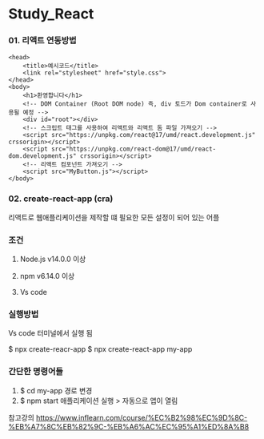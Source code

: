 # Study_React

### 01. 리액트 연동방법 

<html>

    <head>
        <title>예시코드</title>
        <link rel="stylesheet" href="style.css">
    </head>
    <body>
        <h1>환영합니다</h1>
        <!-- DOM Container (Root DOM node) 즉, div 토드가 Dom container로 사용될 예정 -->
        <div id="root"></div>
        <!-- 스크립트 태그를 사용하여 리액트와 리액트 돔 파일 가져오기 -->
        <script src="https://unpkg.com/react@17/umd/react.development.js" crssorigin></script>
        <script src="https://unpkg.com/react-dom@17/umd/react-dom.development.js" crssorigin></script>
        <!-- 리액트 컴포넌트 가져오기 -->
        <script src="MyButton.js"></script>
    </body>
</html>

### 02. create-react-app (cra)
리액트로 웹애플리케이션을 제작할 떄 필요한 모든 설정이 되어 있는 어플

### 조건

1. Node.js v14.0.0 이상

2. npm v6.14.0 이상

3. Vs code 

### 실행방법
Vs code 터미널에서 실행 됨
<!-- npx는 곧바로 실행 및 엑스큐트까지 해주는 명령어 -->
$ npx create-reacr-app <your-project-name>
$ npx create-react-app my-app

### 간단한 명령어들
1. $ cd my-app 경로 변경
2. $ npm start 애플리케이션 실행 > 자동으로 앱이 열림


참고강의 https://www.inflearn.com/course/%EC%B2%98%EC%9D%8C-%EB%A7%8C%EB%82%9C-%EB%A6%AC%EC%95%A1%ED%8A%B8